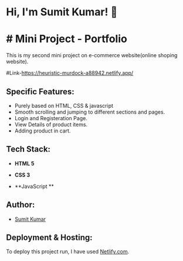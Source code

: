 # Hi, I'm Sumit Kumar! 👋

  
# # Mini Project - Portfolio

This is my second mini project on e-commerce website(online shoping website).

#Link-https://heuristic-murdock-a88942.netlify.app/

## Specific Features:

- Purely based on HTML, CSS & javascript
- Smooth scrolling and jumping to different sections and pages.
- Login and Registeration Page.
- View Details of product items.
- Adding product in cart.


  
## Tech Stack:

- **HTML 5**

- **CSS 3**

- **JavaScript **

 
## Author:

- [Sumit Kumar](https://github.com/1sumit1)

  
## Deployment & Hosting:

To deploy this project run, I have used [Netlify.com](https://www.netlify.com/).

